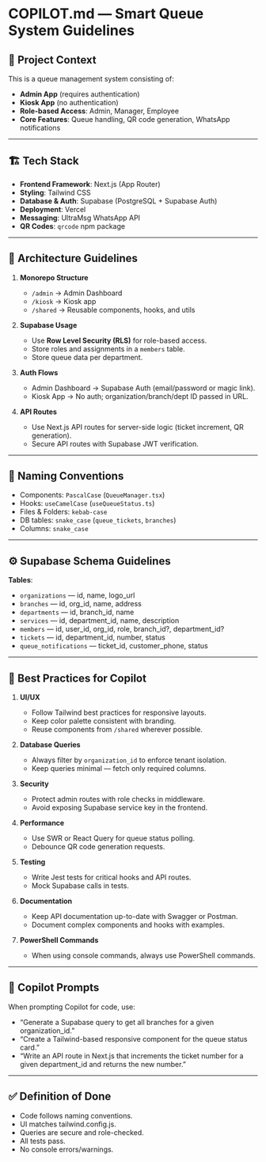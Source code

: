 # COPILOT.md — Smart Queue System Guidelines

## 📌 Project Context

This is a queue management system consisting of:

- **Admin App** (requires authentication)
- **Kiosk App** (no authentication)
- **Role-based Access**: Admin, Manager, Employee
- **Core Features**: Queue handling, QR code generation, WhatsApp notifications

---

## 🏗 Tech Stack

- **Frontend Framework**: Next.js (App Router)
- **Styling**: Tailwind CSS
- **Database & Auth**: Supabase (PostgreSQL + Supabase Auth)
- **Deployment**: Vercel
- **Messaging**: UltraMsg WhatsApp API
- **QR Codes**: `qrcode` npm package

---

## 🔑 Architecture Guidelines

1. **Monorepo Structure**

   - `/admin` → Admin Dashboard
   - `/kiosk` → Kiosk app
   - `/shared` → Reusable components, hooks, and utils

2. **Supabase Usage**

   - Use **Row Level Security (RLS)** for role-based access.
   - Store roles and assignments in a `members` table.
   - Store queue data per department.

3. **Auth Flows**

   - Admin Dashboard → Supabase Auth (email/password or magic link).
   - Kiosk App → No auth; organization/branch/dept ID passed in URL.

4. **API Routes**
   - Use Next.js API routes for server-side logic (ticket increment, QR generation).
   - Secure API routes with Supabase JWT verification.

---

## 🧩 Naming Conventions

- Components: `PascalCase` (`QueueManager.tsx`)
- Hooks: `useCamelCase` (`useQueueStatus.ts`)
- Files & Folders: `kebab-case`
- DB tables: `snake_case` (`queue_tickets`, `branches`)
- Columns: `snake_case`

---

## ⚙️ Supabase Schema Guidelines

**Tables**:

- `organizations` — id, name, logo_url
- `branches` — id, org_id, name, address
- `departments` — id, branch_id, name
- `services` — id, department_id, name, description
- `members` — id, user_id, org_id, role, branch_id?, department_id?
- `tickets` — id, department_id, number, status
- `queue_notifications` — ticket_id, customer_phone, status

---

## 🎯 Best Practices for Copilot

1. **UI/UX**

   - Follow Tailwind best practices for responsive layouts.
   - Keep color palette consistent with branding.
   - Reuse components from `/shared` wherever possible.

2. **Database Queries**

   - Always filter by `organization_id` to enforce tenant isolation.
   - Keep queries minimal — fetch only required columns.

3. **Security**

   - Protect admin routes with role checks in middleware.
   - Avoid exposing Supabase service key in the frontend.

4. **Performance**

   - Use SWR or React Query for queue status polling.
   - Debounce QR code generation requests.

5. **Testing**

   - Write Jest tests for critical hooks and API routes.
   - Mock Supabase calls in tests.

6. **Documentation**

   - Keep API documentation up-to-date with Swagger or Postman.
   - Document complex components and hooks with examples.

7. **PowerShell Commands**
   - When using console commands, always use PowerShell commands.

---

## 🚀 Copilot Prompts

When prompting Copilot for code, use:

- “Generate a Supabase query to get all branches for a given organization_id.”
- “Create a Tailwind-based responsive component for the queue status card.”
- “Write an API route in Next.js that increments the ticket number for a given department_id and returns the new number.”

---

## ✅ Definition of Done

- Code follows naming conventions.
- UI matches tailwind.config.js.
- Queries are secure and role-checked.
- All tests pass.
- No console errors/warnings.
